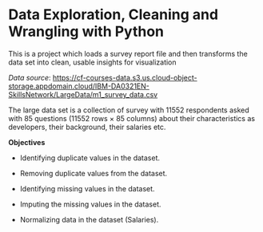 # Data Exploration, Cleaning and Wrangling with Python

This is a project which loads a survey report file and then transforms the data set into clean, usable insights for visualization 


_Data source_: 
https://cf-courses-data.s3.us.cloud-object-storage.appdomain.cloud/IBM-DA0321EN-SkillsNetwork/LargeData/m1_survey_data.csv

The large data set is a collection of survey with 11552 respondents asked with 85 questions (11552 rows × 85 columns) about their characteristics as developers, their background, their salaries etc.

**Objectives**

- Identifying duplicate values in the dataset.

- Removing duplicate values from the dataset.

- Identifying missing values in the dataset.

- Imputing the missing values in the dataset.

- Normalizing data in the dataset (Salaries).
